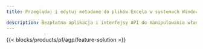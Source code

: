 ```yaml
---
title: Przeglądaj i edytuj metadane do plików Excela w systemach Windows, Linux i macOS 

description: Bezpłatna aplikacja i interfejsy API do manipulowania właściwościami dokumentów w plikach XLS i XLSX
---
```

{{< blocks/products/pf/agp/feature-solution >}} 

